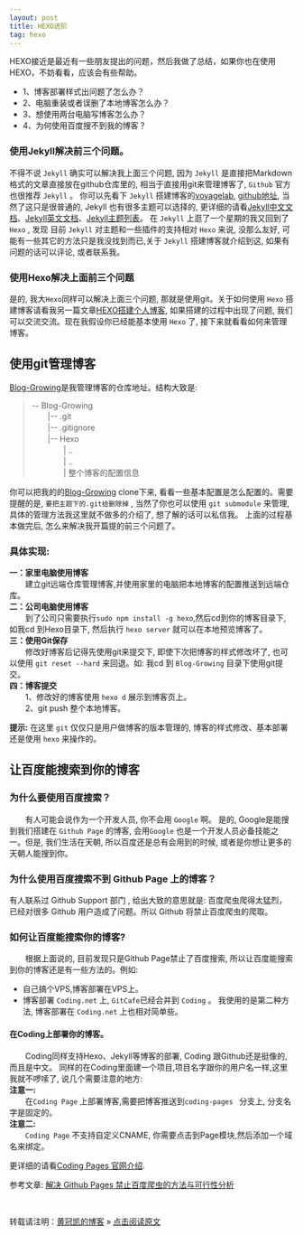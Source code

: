 ```yaml
---
layout: post
title: HEXO进阶
tag: hexo
---
```


HEXO接近是最近有一些朋友提出的问题，然后我做了总结，如果你也在使用HEXO，不妨看看，应该会有些帮助。

* 1、博客部署样式出问题了怎么办？
* 2、电脑重装或者误删了本地博客怎么办？
* 3、想使用两台电脑写博客怎么办？
* 4、为何使用百度搜不到我的博客？


### 使用Jekyll解决前三个问题。
不得不说 `Jekyll` 确实可以解决我上面三个问题, 因为 `Jekyll` 是直接把Markdown格式的文章直接放在github仓库里的, 相当于直接用git来管理博客了, `Github` 官方也很推荐 `Jekyll` 。 你可以先看下 `Jekyll` 搭建博客的[voyagelab](voyagelab.github.io), [github地址](https://github.com/voyagelab/voyagelab.github.io), 当然了这只是很普通的, Jekyll 也有很多主题可以选择的, 更详细的请看[Jekyll中文文档](http://jekyll.bootcss.com/)、[Jekyll英文文档](https://jekyllrb.com/)、[Jekyll主题列表](http://jekyllthemes.org/)。
在 `Jekyll` 上逛了一个星期的我又回到了 `Hexo` , 发现 目前 `Jekyll` 对主题和一些插件的支持相对 `Hexo` 来说, 没那么友好, 可能有一些其它的方法只是我没找到而已,关于 `Jekyll` 搭建博客就介绍到这, 如果有问题的话可以评论, 或者联系我。

### 使用Hexo解决上面前三个问题
是的, 我大`Hexo`同样可以解决上面三个问题, 那就是使用git。关于如何使用 `Hexo` 搭建博客请看我另一篇文章[HEXO搭建个人博客](http://www.boobar.cn/2015/08/25/HEXO%E6%90%AD%E5%BB%BA%E4%B8%AA%E4%BA%BA%E5%8D%9A%E5%AE%A2/), 如果搭建的过程中出现了问题, 我们可以交流交流。现在我假设你已经能基本使用 `Hexo` 了, 接下来就看看如何来管理博客。

## 使用git管理博客
[Blog-Growing](https://github.com/boobar/Blog-Growing)是我管理博客的仓库地址。结构大致是:

> -- Blog-Growing     
> 　　|-- .git     
> 　　|-- .gitignore    
> 　　|-- Hexo     
> 　　　　|   ..    
> 　　　　|   ..    
> 　　　　|   整个博客的配置信息    

你可以把我的的[Blog-Growing](https://github.com/boobar/Blog-Growing) clone下来, 看看一些基本配置是怎么配置的。需要提醒的是, `要把主题下的.git给删除掉` , 当然了你也可以使用 `git submodule` 来管理, 具体的管理方法我这里就不做多的介绍了, 想了解的话可以私信我。
上面的过程基本做完后, 怎么来解决我开篇提的前三个问题了。

### 具体实现:   
**一：家里电脑使用博客**        
　　建立git远端仓库管理博客,并使用家里的电脑把本地博客的配置推送到远端仓库。   
**二：公司电脑使用博客**         
　　到了公司只需要执行`sudo npm install -g hexo`,然后cd到你的博客目录下,如我cd 到Hexo目录下, 然后执行 `hexo server` 就可以在本地预览博客了。    
**三：使用Git保存**          
　　修改好博客后记得先使用git来提交下, 即使下次把博客的样式修改坏了, 也可以使用 `git reset --hard` 来回退。如: 我cd 到 `Blog-Growing` 目录下使用git提交。   
**四：博客提交**           
　　1、修改好的博客使用 `hexo d` 展示到博客页上。   
　　2、git push 整个本地博客。    

**提示:** 在这里 `git` 仅仅只是用户做博客的版本管理的, 博客的样式修改、基本部署还是使用 `hexo` 来操作的。

## 让百度能搜索到你的博客

### 为什么要使用百度搜索？

　　有人可能会说作为一个开发人员, 你不会用 `Google` 啊。 是的, Google是能搜到我们搭建在 `Github Page` 的博客, 会用`Google` 也是一个开发人员必备技能之一。但是, 我们生活在天朝, 所以百度还是总有会用到的时候, 或者是你想让更多的天朝人能搜到你。

### 为什么使用百度搜索不到 Github Page 上的博客？   

有人联系过 Github Support 部门 , 给出大致的意思就是: 百度爬虫爬得太猛烈，已经对很多 Github 用户造成了问题。所以 Github 将禁止百度爬虫的爬取。    

### 如何让百度能搜索你的博客?   

　　根据上面说的, 目前发现只是Github Page禁止了百度搜索, 所以让百度能搜索到你的博客还是有一些方法的。例如:
* 自己搞个VPS,博客部署在VPS上。
* 博客部署 `Coding.net` 上, `GitCafe`已经合并到 `Coding` 。
我使用的是第二种方法, 博客部署在 `Coding.net` 上也相对简单些。

#### 在Coding上部署你的博客。   

　　Coding同样支持Hexo、Jekyll等博客的部署, Coding 跟Github还是挺像的,而且是中文。 同样的在Coding里面建一个项目,项目名字跟你的用户名一样,这里我就不啰嗦了, 说几个需要注意的地方:     
**注意一:**       
　　在`Coding Page` 上部署博客,需要把博客推送到`coding-pages ` 分支上, 分支名字是固定的。    
**注意二:**     
　　`Coding Page` 不支持自定义CNAME, 你需要点击到Page模块,然后添加一个域名来绑定。   

更详细的请看[Coding Pages 官网介绍](https://coding.net/help/doc/pages/index.html).     

参考文章:
[解决 Github Pages 禁止百度爬虫的方法与可行性分析](http://jerryzou.com/posts/feasibility-of-allowing-baiduSpider-for-Github-Pages/)

<br>

转载请注明：[黄冠凯的博客](https://boobar.asia) » [点击阅读原文](http://boobar.cn/2016/06/HEXO_Advanced/)